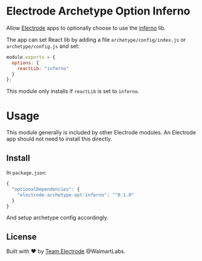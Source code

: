 # Electrode Archetype Option Inferno

Allow [Electrode](https://github.com/electrode-io/electrode) apps to optionally choose to use the [inferno](https://github.com/infernojs/inferno) lib.

The app can set React lib by adding a file `archetype/config/index.js` or `archetype/config.js` and set:

```js
module.exports = {
  options: {
    reactLib: "inferno"
  }
};
```

This module only installs if `reactLib` is set to `inferno`.

# Usage

This module generally is included by other Electrode modules.  An Electrode app should not need to install this directly.

## Install

In `package.json`:

```js
{
  "optionalDependencies": {
    "electrode-archetype-opt-inferno": "^0.1.0"
  }
}
```

And setup archetype config accordingly.

## License

Built with :heart: by [Team Electrode](https://github.com/orgs/electrode-io/people) @WalmartLabs.

